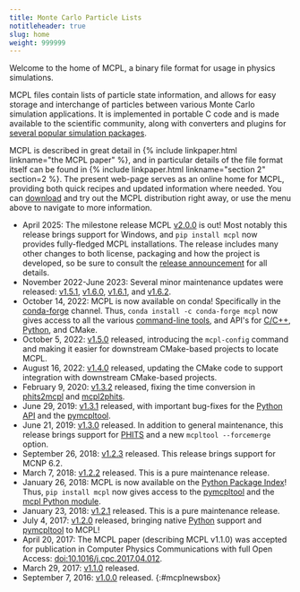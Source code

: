 ```yaml
---
title: Monte Carlo Particle Lists
notitleheader: true
slug: home
weight: 999999
---
```


Welcome to the home of MCPL, a binary file format for usage in physics simulations.

MCPL files contain lists of particle state information, and allows for easy
storage and interchange of particles between various Monte Carlo simulation
applications. It is implemented in portable C code and is made available to the
scientific community, along with converters and plugins for [several popular
simulation packages](LOCAL:hooks/).

MCPL is described in great detail in {% include
linkpaper.html linkname="the MCPL paper" %}, and in particular details of the file format itself can be
found in {% include linkpaper.html linkname="section 2"
section=2 %}. The present web-page serves as an online home for MCPL, providing
both quick recipes and updated information where needed. You can [download](LOCAL:get/)
and try out the MCPL distribution right away, or use the
menu above to navigate to more information.

* April 2025:
  The milestone release MCPL [v2.0.0](https://github.com/mctools/mcpl/releases/tag/v2.0.0) is out! Most notably this release brings support for Windows, and `pip install mcpl` now provides fully-fledged MCPL installations. The release includes many other changes to both license, packaging and how the project is developed, so be sure to consult the [release announcement](https://github.com/mctools/mcpl/releases/tag/v2.0.0) for all details.
* November 2022-June 2023:
  Several minor maintenance updates were released:
  [v1.5.1](https://github.com/mctools/mcpl/releases/tag/v1.5.1),
  [v1.6.0](https://github.com/mctools/mcpl/releases/tag/v1.6.0),
  [v1.6.1](https://github.com/mctools/mcpl/releases/tag/v1.6.1), and
  [v1.6.2](https://github.com/mctools/mcpl/releases/tag/v1.6.2).
* October 14, 2022:
  MCPL is now available on conda! Specifically in the [conda-forge](https://conda-forge.org/)
  channel.  Thus, `conda install -c conda-forge mcpl` now gives access to all the various
  [command-line tools](LOCAL:usage_cmdline), and API's for [C/C++](LOCAL:usage_c),
  [Python](LOCAL:usage_python), and CMake.
* October 5, 2022:
  [v1.5.0](https://github.com/mctools/mcpl/releases/tag/v1.5.0)
  released, introducing the `mcpl-config` command and making it easier
  for downstream CMake-based projects to locate MCPL.
* August 16, 2022:
  [v1.4.0](https://github.com/mctools/mcpl/releases/tag/v1.4.0)
  released, updating the CMake code to support integration with
  downstream CMake-based projects.
* February 9, 2020:
  [v1.3.2](https://github.com/mctools/mcpl/releases/tag/v1.3.2)
  released, fixing the time conversion in [phits2mcpl](LOCAL:hooks_phits)
  and [mcpl2phits](LOCAL:hooks_phits).
* June 29, 2019:
  [v1.3.1](https://github.com/mctools/mcpl/releases/tag/v1.3.1)
  released, with important bug-fixes for the [Python API](LOCAL:usage_python)
  and the [pymcpltool](LOCAL:usage_cmdline#extract-statistics-from-a-file).
* June 21, 2019:
  [v1.3.0](https://github.com/mctools/mcpl/releases/tag/v1.3.0)
  released. In addition to general maintenance, this release brings support for
  [PHITS](https://phits.jaea.go.jp/) and a new `mcpltool --forcemerge` option.
* September 26, 2018:
  [v1.2.3](https://github.com/mctools/mcpl/releases/tag/v1.2.3)
  released. This release brings support for MCNP 6.2.
* March 7, 2018:
  [v1.2.2](https://github.com/mctools/mcpl/releases/tag/v1.2.2)
  released. This is a pure maintenance release.
* January 26, 2018:
  MCPL is now available on the [Python Package Index](https://pypi.python.org/pypi/mcpl)!
  Thus, `pip install mcpl` now gives access to the [pymcpltool](LOCAL:usage_cmdline#extract-statistics-from-a-file)
  and the [mcpl Python module](LOCAL:usage_python).
* January 23, 2018:
  [v1.2.1](https://github.com/mctools/mcpl/releases/tag/v1.2.1)
  released. This is a pure maintenance release.
* July 4, 2017:
  [v1.2.0](https://github.com/mctools/mcpl/releases/tag/v1.2.0)
  released, bringing native [Python](LOCAL:usage_python) support and
  [pymcpltool](LOCAL:usage_cmdline#extract-statistics-from-a-file) to MCPL!
* April 20, 2017: The MCPL paper (describing MCPL v1.1.0) was accepted for publication in Computer
  Physics Communications with full Open Access:
  [doi:10.1016/j.cpc.2017.04.012](https://doi.org/10.1016/j.cpc.2017.04.012).
* March 29, 2017:
  [v1.1.0](https://github.com/mctools/mcpl/releases/tag/v1.1.0) released.
* September 7, 2016:
  [v1.0.0](https://github.com/mctools/mcpl/releases/tag/v1.0.0) released.
{:#mcplnewsbox}
